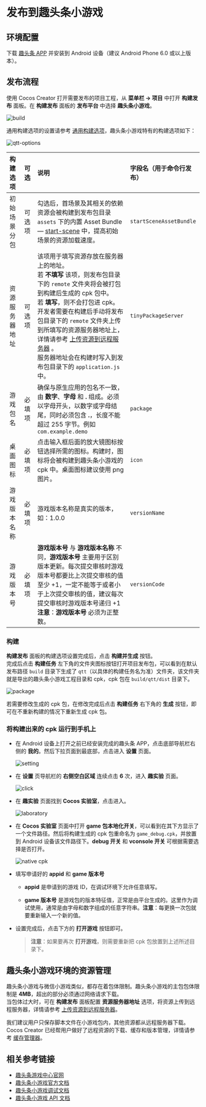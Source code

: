 # 发布到趣头条小游戏

## 环境配置

下载 [趣头条 APP](https://game.qutoutiao.net/doc/index.html#/doc/debug_in_app) 并安装到 Android 设备（建议 Android Phone 6.0 或以上版本）。

## 发布流程

使用 Cocos Creator 打开需要发布的项目工程，从 **菜单栏 -> 项目** 中打开 **构建发布** 面板。在 **构建发布** 面板的 **发布平台** 中选择 **趣头条小游戏**。

![build](./publish-qtt/build.png)

通用构建选项的设置请参考 [通用构建选项](build-options.md)，趣头条小游戏特有的构建选项如下：

![qtt-options](./publish-qtt/qtt-build.png)

| 构建选项 | 可选 | 说明 | 字段名（用于命令行发布）|
| :----- | :--- | :--- | :--- |
| 初始场景分包 | 可选项 | 勾选后，首场景及其相关的依赖资源会被构建到发布包目录 `assets` 下的内置 Asset Bundle — [start-scene](../../asset/bundle.md#%E5%86%85%E7%BD%AE-asset-bundle) 中，提高初始场景的资源加载速度。 | `startSceneAssetBundle` |
| 资源服务器地址 | 可选项 | 该项用于填写资源存放在服务器上的地址。<br>若 **不填写** 该项，则发布包目录下的 `remote` 文件夹将会被打包到构建后生成的 cpk 包中。<br>若 **填写**，则不会打包进 cpk。开发者需要在构建后手动将发布包目录下的 `remote` 文件夹上传到所填写的资源服务器地址上，详情请参考 [上传资源到远程服务器](../../asset/cache-manager.md) 。<br>服务器地址会在构建时写入到发布包目录下的 `application.js` 中。 | `tinyPackageServer` |
| 游戏包名 | 必填项 | 确保与原生应用的包名不一致，由 **数字**、**字母** 和 **.** 组成。必须以字母开头，以数字或字母结尾，同时必须包含 **.**，长度不能超过 255 字节。例如 `com.example.demo` | `package` |
| 桌面图标 | 必填项 | 点击输入框后面的放大镜图标按钮选择所需的图标。构建时，图标将会被构建到趣头条小游戏的 cpk 中。桌面图标建议使用 png 图片。 | `icon` |
| 游戏版本名称 | 必填项 | 游戏版本名称是真实的版本，如：1.0.0 | `versionName` |
| 游戏版本号 | 必填项 | **游戏版本号** 与 **游戏版本名称** 不同，**游戏版本号** 主要用于区别版本更新。每次提交审核时游戏版本号都要比上次提交审核的值至少 +1，一定不能等于或者小于上次提交审核的值，建议每次提交审核时游戏版本号递归 +1<br>**注意**：**游戏版本号** 必须为正整数。 | `versionCode` |

### 构建

**构建发布** 面板的构建选项设置完成后，点击 **构建并生成** 按钮。<br>
完成后点击 **构建任务** 左下角的文件夹图标按钮打开项目发布包，可以看到在默认发布路径 `build` 目录下生成了 `qtt`（以具体的构建任务名为准）文件夹，该文件夹就是导出的趣头条小游戏工程目录和 cpk，cpk 包在 `build/qtt/dist` 目录下。

![package](./publish-qtt/package.png)

若需要修改生成的 cpk 包，在修改完成后点击 **构建任务** 右下角的 **生成** 按钮，即可在不重新构建的情况下重新生成 cpk 包。

### 将构建出来的 cpk 运行到手机上

- 在 Android 设备上打开之前已经安装完成的趣头条 APP，点击底部导航栏右侧的 **我的**。然后下拉页面到最底部，点击进入 **设置** 页面。

  ![setting](publish-qtt/setting.png)

- 在 **设置** 页导航栏的 **右侧空白区域** 连续点击 **6** 次，进入 **趣实验** 页面。

  ![click](publish-qtt/click.png)

- 在 **趣实验** 页面找到 **Cocos 实验室**，点击进入。

  ![laboratory](publish-qtt/laboratory.png)

- 在 **Cocos 实验室** 页面中打开 **game 包本地化开关**，可以看到在其下方显示了一个文件路径。然后将构建生成的 cpk 包重命名为 `game_debug.cpk`，并放置到 Android 设备该文件路径下。**debug 开关** 和 **vconsole 开关** 可根据需要选择是否打开。

  ![native cpk](publish-qtt/nativecpk.png)

- 填写申请好的 **appid** 和 **game 版本号**

    - **appid** 是申请到的游戏 ID，在调试环境下允许任意填写。

    - **game 版本号** 是游戏包的版本特征值，正常是由平台生成的。这里作为调试使用，通常是由字母和数字组成的任意字符串。**注意**：每更换一次包就要重新输入一个新的值。

- 设置完成后，点击下方的 **打开游戏** 按钮即可。

    > **注意**：如果要再次 **打开游戏**，则需要重新把 cpk 包放置到上述所述目录下。

## 趣头条小游戏环境的资源管理

趣头条小游戏与微信小游戏类似，都存在着包体限制。趣头条小游戏的主包包体限制是 **4MB**，超出的部分必须通过网络请求下载。<br>当包体过大时，可在 **构建发布** 面板配置 **资源服务器地址** 选项，将资源上传到远程服务器，详情请参考 [上传资源到远程服务器](../../asset/cache-manager.md)。

我们建议用户只保存脚本文件在小游戏包内，其他资源都从远程服务器下载。Cocos Creator 已经帮用户做好了远程资源的下载、缓存和版本管理，详情请参考 [缓存管理器](../../asset/cache-manager.md)。

## 相关参考链接

- [趣头条游戏中心官网](http://game.qutoutiao.net/official/home/prod/index.html)
- [趣头条小游戏官方文档](https://game.qutoutiao.net/doc/index.html#/)
- [趣头条小游戏调试文档](https://game.qutoutiao.net/doc/index.html#/doc/debug_in_app)
- [趣头条小游戏 API 文档](https://game.qutoutiao.net/doc/index.html#/doc/sdk)
